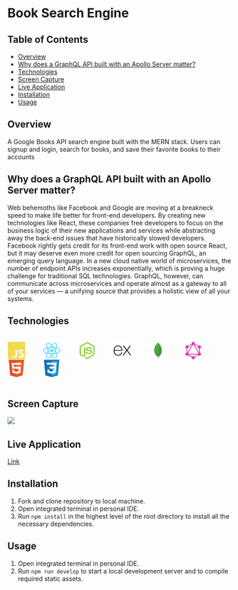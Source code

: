 <!-- omit in toc -->
# Book Search Engine

<!-- omit in toc -->
## Table of Contents

- [Overview](#overview)
- [Why does a GraphQL API built with an Apollo Server matter?](#why-does-a-graphql-api-built-with-an-apollo-server-matter)
- [Technologies](#technologies)
- [Screen Capture](#screen-capture)
- [Live Application](#live-application)
- [Installation](#installation)
- [Usage](#usage)


## Overview
A Google Books API search engine built with the MERN stack. Users can signup and login, search for books, and save their favorite books to their accounts

## Why does a GraphQL API built with an Apollo Server matter?
Web behemoths like Facebook and Google are moving at a breakneck speed to make life better for front-end developers. By creating new technologies like React, these companies free developers to focus on the business logic of their new applications and services while abstracting away the back-end issues that have historically slowed developers. Facebook rightly gets credit for its front-end work with open source React, but it may deserve even more credit for open sourcing GraphQL, an emerging query language. In a new cloud native world of microservices, the number of endpoint APIs increases exponentially, which is proving a huge challenge for traditional SQL technologies. GraphQL, however, can communicate across microservices and operate almost as a gateway to all of your services — a unifying source that provides a holistic view of all your systems.

## Technologies
<div style="display: inline_block"><br>
  <img height="40" align="center" alt="Chris-Js" height="30" width="40" src="https://raw.githubusercontent.com/devicons/devicon/master/icons/javascript/javascript-plain.svg">
 &nbsp;&nbsp;&nbsp;&nbsp;&nbsp;&nbsp;&nbsp;&nbsp;
  <img height="40" align="center" alt="Chris-React" height="30" width="40" src="https://raw.githubusercontent.com/devicons/devicon/master/icons/react/react-original.svg">
 &nbsp;&nbsp;&nbsp;&nbsp;&nbsp;&nbsp;&nbsp;&nbsp;
 <img height="40" align="center" alt="Chris-Node" height="30" width="40" src="https://raw.githubusercontent.com/devicons/devicon/master/icons/nodejs/nodejs-original.svg">
 &nbsp;&nbsp;&nbsp;&nbsp;&nbsp;&nbsp;&nbsp;&nbsp;
 <img height="40" align="center" alt="Chris-Express" height="30" width="40" src="https://raw.githubusercontent.com/devicons/devicon/master/icons/express/express-original.svg">
 &nbsp;&nbsp;&nbsp;&nbsp;&nbsp;&nbsp;&nbsp;&nbsp;
 <img height="40" align="center" alt="Chris-MongoDB" height="30" width="40" src="https://raw.githubusercontent.com/devicons/devicon/master/icons/mongodb/mongodb-original.svg">
 &nbsp;&nbsp;&nbsp;&nbsp;&nbsp;&nbsp;&nbsp;&nbsp;
 <img height="40" align="center" alt="Chris-GraphQL" height="30" width="40" src="https://raw.githubusercontent.com/devicons/devicon/master/icons/graphql/graphql-plain.svg">
 &nbsp;&nbsp;&nbsp;&nbsp;&nbsp;&nbsp;&nbsp;&nbsp;
  <img height="40" align="center" alt="Chris-HTML" height="30" width="40" src="https://raw.githubusercontent.com/devicons/devicon/master/icons/html5/html5-original.svg">
 &nbsp;&nbsp;&nbsp;&nbsp;&nbsp;&nbsp;&nbsp;&nbsp;
  <img height="40" align="center" alt="Chris-CSS" height="30" width="40" src="https://raw.githubusercontent.com/devicons/devicon/master/icons/css3/css3-original.svg">
  &nbsp;&nbsp;&nbsp;&nbsp;&nbsp;&nbsp;&nbsp;&nbsp;
</div>
  
</br>

## Screen Capture
![](https://github.com/c1flores/Book-Search-Engine/blob/main/client/public/assets/Walkthrough.gif)

## Live Application
[Link](https://book-searchh-engine.herokuapp.com/)

## Installation
  1. Fork and clone repository to local machine. 
  2. Open integrated terminal in personal IDE.
  3. Run ```npm install``` in the highest level of the root directory to install all the necessary dependencies. 
    
## Usage
  1. Open integrated terminal in personal IDE.
  2. Run ```npm run develop``` to start a local development server and to compile required static assets. 
